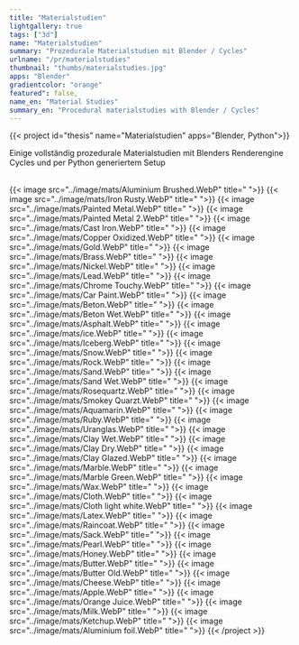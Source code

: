 ```yaml
---
title: "Materialstudien"
lightgallery: true
tags: ["3d"]
name: "Materialstudien"
summary: "Prozedurale Materialstudien mit Blender / Cycles"
urlname: "/pr/materialstudies"
thumbnail: "thumbs/materialstudies.jpg"
apps: "Blender"
gradientcolor: "orange"
featured": false,
name_en: "Material Studies"
summary_en: "Procedural materialstudies with Blender / Cycles"
---
```


<style>
.page {
    width: 90%;
    max-width: 100%;
}

.project-summary img  {
  width: max(18%, 220px);
  margin: 0px !important;
}

@media screen and (max-width: 575px) {
  .project-summary img  {
    width: 100%;
  }
}
.lg-content {
  bottom: 58px !important;
}
</style>

{{< project id="thesis" name="Materialstudien" apps="Blender, Python">}}


Einige vollständig prozedurale Materialstudien mit Blenders Renderengine Cycles und per Python generiertem Setup   
<br>

{{< image src="../image/mats/Aluminium Brushed.WebP" title=" ">}}
{{< image src="../image/mats/Iron Rusty.WebP" title=" ">}}
{{< image src="../image/mats/Painted Metal.WebP" title=" ">}}
{{< image src="../image/mats/Painted Metal 2.WebP" title=" ">}}
{{< image src="../image/mats/Cast Iron.WebP" title=" ">}}
{{< image src="../image/mats/Copper Oxidized.WebP" title=" ">}}
{{< image src="../image/mats/Gold.WebP" title=" ">}}
{{< image src="../image/mats/Brass.WebP" title=" ">}}
{{< image src="../image/mats/Nickel.WebP" title=" ">}}
{{< image src="../image/mats/Lead.WebP" title=" ">}}
{{< image src="../image/mats/Chrome Touchy.WebP" title=" ">}}
{{< image src="../image/mats/Car Paint.WebP" title=" ">}}
{{< image src="../image/mats/Beton.WebP" title=" ">}}
{{< image src="../image/mats/Beton Wet.WebP" title=" ">}}
{{< image src="../image/mats/Asphalt.WebP" title=" ">}}
{{< image src="../image/mats/ice.WebP" title=" ">}}
{{< image src="../image/mats/Iceberg.WebP" title=" ">}}
{{< image src="../image/mats/Snow.WebP" title=" ">}}
{{< image src="../image/mats/Rock.WebP" title=" ">}}
{{< image src="../image/mats/Sand.WebP" title=" ">}}
{{< image src="../image/mats/Sand Wet.WebP" title=" ">}}
{{< image src="../image/mats/Rosequartz.WebP" title=" ">}}
{{< image src="../image/mats/Smokey Quarzt.WebP" title=" ">}}
{{< image src="../image/mats/Aquamarin.WebP" title=" ">}}
{{< image src="../image/mats/Ruby.WebP" title=" ">}}
{{< image src="../image/mats/Uranglas.WebP" title=" ">}}
{{< image src="../image/mats/Clay Wet.WebP" title=" ">}}
{{< image src="../image/mats/Clay Dry.WebP" title=" ">}}
{{< image src="../image/mats/Clay Glazed.WebP" title=" ">}}
{{< image src="../image/mats/Marble.WebP" title=" ">}}
{{< image src="../image/mats/Marble Green.WebP" title=" ">}}
{{< image src="../image/mats/Wax.WebP" title=" ">}}
{{< image src="../image/mats/Cloth.WebP" title=" ">}}
{{< image src="../image/mats/Cloth light white.WebP" title=" ">}}
{{< image src="../image/mats/Latex.WebP" title=" ">}}
{{< image src="../image/mats/Raincoat.WebP" title=" ">}}
{{< image src="../image/mats/Sack.WebP" title=" ">}}
{{< image src="../image/mats/Pearl.WebP" title=" ">}}
{{< image src="../image/mats/Honey.WebP" title=" ">}}
{{< image src="../image/mats/Butter.WebP" title=" ">}}
{{< image src="../image/mats/Butter Old.WebP" title=" ">}}
{{< image src="../image/mats/Cheese.WebP" title=" ">}}
{{< image src="../image/mats/Apple.WebP" title=" ">}}
{{< image src="../image/mats/Orange Juice.WebP" title=" ">}}
{{< image src="../image/mats/Milk.WebP" title=" ">}}
{{< image src="../image/mats/Ketchup.WebP" title=" ">}}
{{< image src="../image/mats/Aluminium foil.WebP" title=" ">}}
{{< /project >}}